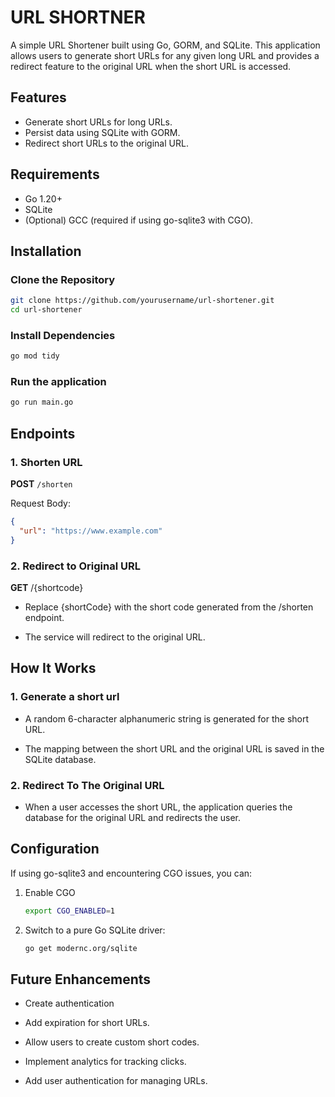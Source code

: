 # URL SHORTNER

A simple URL Shortener built using Go, GORM, and SQLite. This application allows users to generate short URLs for any given long URL and provides a redirect feature to the original URL when the short URL is accessed.

## Features

- Generate short URLs for long URLs.
- Persist data using SQLite with GORM.
- Redirect short URLs to the original URL.

## Requirements

- Go 1.20+
- SQLite
- (Optional) GCC (required if using go-sqlite3 with CGO).

## Installation

### Clone the Repository

```bash
git clone https://github.com/yourusername/url-shortener.git
cd url-shortener
```

### Install Dependencies

```bash
go mod tidy
```

### Run the application

```bash
go run main.go
```

## Endpoints

### 1. Shorten URL

**POST** `/shorten`

Request Body:

```json
{
  "url": "https://www.example.com"
}
```

### 2. Redirect to Original URL

**GET** /{shortcode}

- Replace {shortCode} with the short code generated from the /shorten endpoint.

- The service will redirect to the original URL.

## How It Works

### 1. Generate a short url

- A random 6-character alphanumeric string is generated for the short URL.

- The mapping between the short URL and the original URL is saved in the SQLite database.

### 2. Redirect To The Original URL

- When a user accesses the short URL, the application queries the database for the original URL and redirects the user.

## Configuration

If using go-sqlite3 and encountering CGO issues, you can:

1. Enable CGO

   ```bash
   export CGO_ENABLED=1
   ```

2. Switch to a pure Go SQLite driver:

   ```bash
   go get modernc.org/sqlite
   ```

## Future Enhancements

- Create authentication

- Add expiration for short URLs.

- Allow users to create custom short codes.

- Implement analytics for tracking clicks.

- Add user authentication for managing URLs.
